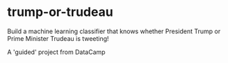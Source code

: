 # trump-or-trudeau
Build a machine learning classifier that knows whether President Trump or Prime Minister Trudeau is tweeting!

A 'guided' project from DataCamp
